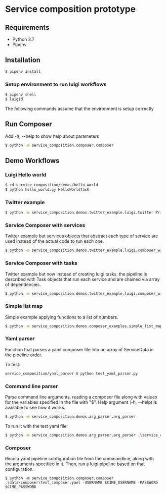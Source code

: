 # Service composition prototype

## Requirements
- Python 3.7
- Pipenv

## Installation

```bash
$ pipenv install
```

### Setup environment to run luigi workflows
```bash
$ pipenv shell
$ luigid
```
The following commands assume that the environment is setup correctly

## Run Composer
Add -h, --help to show help about parameters

```bash
$ python -m service_composition.composer.composer
```

## Demo Workflows
### Luigi Hello world
```bash
$ cd service_composition/demos/hello_world
$ python hello_world.py HelloWorldTask
```

### Twitter example
```bash
$ python -m service_composition.demos.twitter_example.luigi.twitter PrintCrawled --Geolocate-user=$CIME_USERNAME --Geolocate-password=$CIME_PASSWORD
```

### Service Composer with services
Twitter example but services objects that abstract each type of service are used instead of the actual code to run each one.

```bash
$ python -m service_composition.demos.twitter_example.luigi.composer_with_services PrintCrawled --Geolocate-user=$CIME_USERNAME --Geolocate-password=$CIME_PASSWORD
```

### Service Composer with tasks
Twitter example but now instead of creating luigi tasks, the pipeline is described with Task objects that run each service and are chained via array of dependencies.

```bash
$ python -m service_composition.demos.twitter_example.luigi.composer_with_tasks $CIME_USERNAME $CIME_PASSWORD
```

### Simple list map
Simple example applying functions to a list of numbers.

```bash
$ python -m service_composition.demos.composer_examples.simple_list_map
```

### Yaml parser
Function that parses a yaml composer file into an array of ServiceData in the pipeline order.

To test:
```bash
service_composition/yaml_parser $ python test_yaml_parser.py
```

### Command line parser 
Parse command line arguments, reading a composer file along with values for the variables specified in the file with "$".
Help argument (-h, --help) is available to see how it works.

```bash
$ python -m service_composition.demos.arg_parser.arg_parser
```

To run it with the test yaml file:
```bash
$ python -m service_composition.demos.arg_parser.arg_parser .\service_composition\yaml_parser\test_composer.yaml
```

### Composer
Read a yaml pipeline configuration file from the commandline, along with the arguments specified in it.
Then, run a luigi pipeline based on that configuration.

```
$ python -m service_composition.composer.composer .\data\composer\test_composer.yaml -USERNAME $CIME_USERNAME -PASSWORD $CIME_PASSWORD
```
